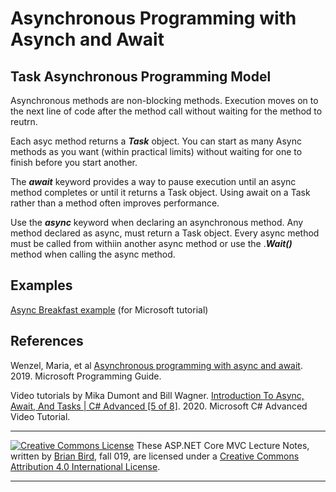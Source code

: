 # Asynchronous Programming with Asynch and Await

## Task Asynchronous Programming Model

Asynchronous methods are non-blocking methods. Execution moves on to the next line of code after the method call without waiting for the method to reutrn.

Each asyc method returns a ***Task*** object. You can start as many Async methods as you want (within practical limits) without waiting for one to finish before you start another.

The ***await*** keyword provides a way to pause execution until an async method completes or until it returns a Task object. Using await on a Task rather than a method often improves performance.

Use the ***async*** keyword when declaring an asynchronous method. Any method declared as async, must return a Task object. Every async method must be called from withiin another async method or use the .***Wait()*** method when calling the async method.

## Examples

[Async Breakfast example](https://github.com/dotnet/samples/tree/master/snippets/csharp/tour-of-async) (for Microsoft tutorial)

## References

Wenzel, Maria, et al [Asynchronous programming with async and await](https://docs.microsoft.com/en-us/dotnet/csharp/programming-guide/concepts/async/). 2019. Microsoft Programming Guide.

Video tutorials by Mika Dumont and Bill Wagner. [Introduction To Async, Await, And Tasks | C# Advanced [5 of 8]](https://channel9.msdn.com/Series/C-Advanced/Introduction-To-Async-Await-And-Tasks--C-Advanced-5-of-8?term=async%20await&lang-en=true). 2020. Microsoft C# Advanced Video Tutorial.



------

[![Creative Commons License](https://i.creativecommons.org/l/by/4.0/88x31.png)](http://creativecommons.org/licenses/by/4.0/)
These ASP.NET Core MVC Lecture Notes, written by [Brian Bird](https://birdsbits.blog), fall 019, are licensed under a [Creative Commons Attribution 4.0 International License](http://creativecommons.org/licenses/by/4.0/). 

------

